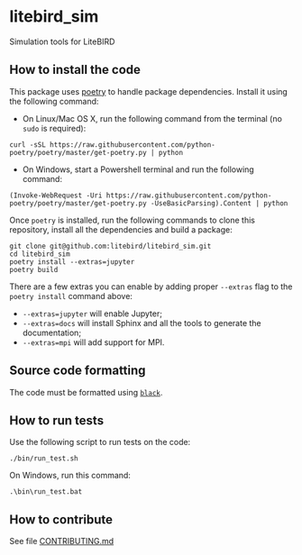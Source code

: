 # litebird_sim

Simulation tools for LiteBIRD


## How to install the code

This package uses [poetry](https://python-poetry.org/) to handle
package dependencies. Install it using the following command:

- On Linux/Mac OS X, run the following command from the terminal (no
  `sudo` is required):

```
curl -sSL https://raw.githubusercontent.com/python-poetry/poetry/master/get-poetry.py | python
```

- On Windows, start a Powershell terminal and run the following command:

```
(Invoke-WebRequest -Uri https://raw.githubusercontent.com/python-poetry/poetry/master/get-poetry.py -UseBasicParsing).Content | python
```

Once `poetry` is installed, run the following commands to clone this
repository, install all the dependencies and build a package:

```
git clone git@github.com:litebird/litebird_sim.git
cd litebird_sim
poetry install --extras=jupyter
poetry build
```

There are a few extras you can enable by adding proper `--extras` flag
to the `poetry install` command above:

- `--extras=jupyter` will enable Jupyter;
- `--extras=docs` will install Sphinx and all the tools to generate
  the documentation;
- `--extras=mpi` will add support for MPI.


## Source code formatting

The code must be formatted using
[`black`](https://github.com/psf/black).


## How to run tests

Use the following script to run tests on the code:

```
./bin/run_test.sh
```

On Windows, run this command:

```
.\bin\run_test.bat
```


## How to contribute

See file
[CONTRIBUTING.md](https://github.com/litebird/litebird_sim/blob/master/CONTRIBUTING.md)
